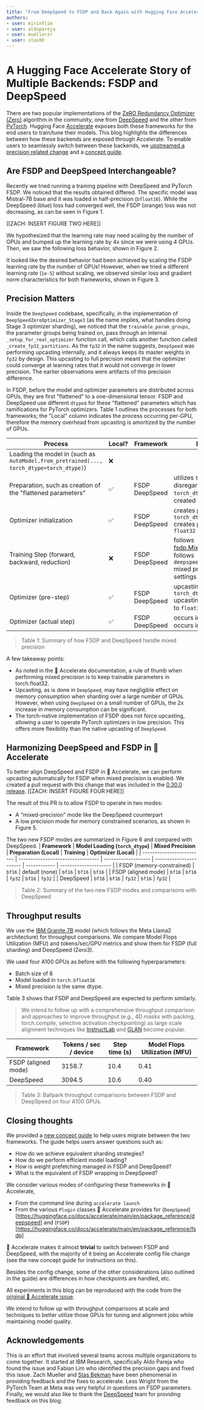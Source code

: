 ```yaml
---
title: "From DeepSpeed to FSDP and Back Again with Hugging Face Accelerate"
authors:
- user: mirinflim
- user: aldopareja
- user: muellerzr
- user: stas00
---
```


# A Hugging Face Accelerate Story of Multiple Backends: FSDP and DeepSpeed

There are two popular implementations of the [ZeRO Redundancy Optimizer (Zero)](https://arxiv.org/abs/1910.02054) algorithm in the community, one from [DeepSpeed](https://github.com/microsoft/DeepSpeed) and the other from [PyTorch](https://pytorch.org/docs/stable/fsdp.html). Hugging Face [Accelerate](https://huggingface.co/docs/accelerate/en/index) exposes both these frameworks for the end users to train/tune their models. This blog highlights the differences between how these backends are exposed through Accelerate. To enable users to seamlessly switch between these backends, we [upstreamed a precision related change](https://github.com/huggingface/accelerate/issues/2624) and a [concept guide](https://huggingface.co/docs/accelerate/concept_guides/fsdp_and_deepspeed).

## Are FSDP and DeepSpeed Interchangeable?

Recently we tried running a training pipeline with DeepSpeed and PyTorch FSDP. We noticed that the results obtained differed. The specific model was Mistral-7B base and it was loaded in half-precision (`bfloat16`). While the DeepSpeed (blue) loss had converged well, the FSDP (orange) loss was not decreasing, as can be seen in Figure 1.

[[ZACH: INSERT FIGURE TWO HERE]]

We hypothesized that the learning rate may need scaling by the number of GPUs and bumped up the learning rate by 4x since we were using 4 GPUs. Then, we saw the following loss behavior, shown in Figure 2. 

It looked like the desired behavior had been achieved by scaling the FSDP learning rate by the number of GPUs! However, when we tried a different learning rate (`1e-5`) without scaling, we observed similar loss and gradient norm characteristics for both frameworks, shown in Figure 3.
## Precision Matters

Inside the `DeepSpeed` codebase, specifically, in the implementation of
`DeepSpeedZeroOptimizer_Stage3` (as the name implies, what handles doing Stage 3 optimizer sharding), we noticed that the `trainable_param_groups`, the parameter groups being trained on, pass through an 
internal `_setup_for_real_optimizer` function call, which calls another function called `_create_fp32_partitions`.
As the `fp32` in the name suggests, `DeepSpeed` was performing upcasting internally, and it always keeps its master weights in `fp32` by design. This upcasting to full precision meant that the optimizer could converge at learning rates that it would not converge in lower precision. The earlier observations were artifacts of this precision difference.

In FSDP, before the model and optimizer parameters are distributed across GPUs, they are first "flattened" to a one-dimensional tensor. FSDP and DeepSpeed use different `dtype`s for these "flattened" parameters which has ramifications for PyTorch optimizers. Table 1 outlines the processes for both frameworks; the "Local" column indicates the process occurring per-GPU, therefore the memory overhead from upcasting is amortized by the number of GPUs.

| **Process**                                                                              | **Local?** | **Framework**     | **Details**                                                                                                                                                                |
| ---------------------------------------------------------------------------------------- | ---------- | ----------------- | -------------------------------------------------------------------------------------------------------------------------------------------------------------------------- |
| Loading the model in (such as `AutoModel.from_pretrained(..., torch_dtype=torch_dtype)`) | ❌         |                   |                                                                                                                                                                            |
| Preparation, such as creation of the "flattened parameters"                              | ✅         | FSDP<br>DeepSpeed | utilizes `torch_dtype`<br>disregards `torch_dtype` and is created in `float32`                                                                                             |
| Optimizer initialization                                                                 | ✅         | FSDP<br>DeepSpeed | creates parameters in `torch_dtype`<br>creates parameters in `float32`                                                                                                     |
| Training Step (forward, backward, reduction)                                             | ❌         | FSDP<br>DeepSpeed | follows [fsdp.MixedPrecision](https://pytorch.org/docs/stable/fsdp.html#torch.distributed.fsdp.MixedPrecision)<br>follows `deepspeed_config_file` mixed precision settings |
| Optimizer (pre-step)                                                                     | ✅         | FSDP<br>DeepSpeed | upcasting (if any) to `torch_dtype`<br>upcasting everything to `float32`                                                                                                   |
| Optimizer (actual step)                                                                  | ✅         | FSDP<br>DeepSpeed | occurs in `torch_dtype`<br>occurs in `float32`                                                                                                                             |

> Table 1: Summary of how FSDP and DeepSpeed handle mixed precision

A few takeaway points:
* As noted in the 🤗 Accelerate documentation, a rule of thumb when performing mixed precision is to keep trainable parameters in torch.float32. 
* Upcasting, as is done in `DeepSpeed`, may have negligible effect on memory consumption when sharding over a large number of GPUs. However, when using `DeepSpeed` on a small number of GPUs, the 2x increase in memory consumption can be significant.
* The torch-native implementation of FSDP does not force upcasting, allowing a user to operate PyTorch optimizers in low precision. This offers more flexibility than the native upcasting of `DeepSpeed`.


## Harmonizing DeepSpeed and FSDP in 🤗 Accelerate

To better align DeepSpeed and FSDP in 🤗 Accelerate, we can perform upcasting automatically for FSDP when mixed precision is enabled. We created a pull request with this change that was included in the [0.30.0 release](https://github.com/huggingface/accelerate/releases/tag/v0.30.0).
[[ZACH: INSERT FIGURE FOUR HERE]]

The result of this PR is to allow FSDP to operate in two modes:
- A “mixed-precision” mode like the DeepSpeed counterpart
- A low precision mode for memory constrained scenarios, as shown in Figure 5.

The two new FSDP modes are summarized in Figure 6 and compared with DeepSpeed.
| **Framework**             | **Model Loading (`torch_dtype`)** | **Mixed Precision** | **Preparation (Local)** | **Training** | **Optimizer (Local)** |
| ------------------------- | --------------------------------- | ------------------- | ----------------------- | ------------ | --------------------- |
| FSDP (memory-constrained) | `bf16`                            | default (none)      | `bf16`                  | `bf16`       | `bf16`                |
| FSDP (aligned mode)       | `bf16`                            | `bf16`              | `fp32`                  | `bf16`       | `fp32`                |
| DeepSpeed                 | `bf16`                            | `bf16`              | `fp32`                  | `bf16`       | `fp32`                |

> Table 2: Summary of the two new FSDP modes and comparisons with DeepSpeed

## Throughput results

We use the [IBM Granite 7B](https://huggingface.co/ibm-granite/granite-7b-base) model (which follows the Meta Llama2 architecture) for throughput comparisons. We compare Model Flops Utilization (MFU) and tokens/sec/GPU metrics and show them for FSDP (full sharding) and DeepSpeed (Zero3). 

We used four A100 GPUs as before with the following hyperparameters:
- Batch size of 8
- Model loaded in `torch.bfloat16`
- Mixed precision is the same dtype. 

Table 3 shows that FSDP and DeepSpeed are expected to perform similarly. 

> We intend to follow up with a comprehensive throughput comparison and approaches to improve throughput (e.g., 4D masks with packing, torch.compile, selective activation checkpointing) as large scale alignment techniques like [InstructLab](https://github.com/instructlab) and [GLAN](https://arxiv.org/abs/2402.13064) become popular.

| **Framework**       | **Tokens / sec / device** | **Step time (s)** | **Model Flops Utilization (MFU)** |
| ------------------- | ------------------------- | ----------------- | --------------------------------- |
| FSDP (aligned mode) | 3158.7                    | 10.4              | 0.41                              |
| DeepSpeed           | 3094.5                    | 10.6              | 0.40                              |

> Table 3: Ballpark throughput comparisons between FSDP and DeepSpeed on four A100 GPUs.

## Closing thoughts

We provided a [new concept guide](https://huggingface.co/docs/accelerate/v0.31.0/en/concept_guides/fsdp_and_deepspeed) to help users migrate between the two frameworks. The guide helps users answer questions such as:
* How do we achieve equivalent sharding strategies?
* How do we perform efficient model loading?
* How is weight prefetching managed in FSDP and DeepSpeed?
* What is the equivalent of FSDP wrapping in DeepSpeed?

We consider various modes of configuring these frameworks in 🤗 Accelerate,
- From the command line during `accelerate launch`
- From the various `Plugin` classes 🤗 Accelerate provides for (`DeepSpeed`)[https://huggingface.co/docs/accelerate/main/en/package_reference/deepspeed] and (`FSDP`)[https://huggingface.co/docs/accelerate/main/en/package_reference/fsdp]

🤗 Accelerate makes it almost **trivial** to switch between FSDP and DeepSpeed, with the majority of it being an Accelerate config file change (see the new concept guide for instructions on this).

Besides the config
change, some of the other considerations (also outlined in the guide) are differences in how checkpoints are handled, etc.

All experiments in this blog can be reproduced with the code from the [original 🤗 Accelerate issue](https://github.com/huggingface/accelerate/issues/2624).

We intend to follow up with throughput comparisons at scale and techniques to better utilize those GPUs for tuning and alignment jobs while maintaining model quality.
## Acknowledgements

This is an effort that involved several teams across multiple organizations to come together. It started at IBM Research, specifically Aldo Pareja who found the issue and Fabian Lim who identified the precision gaps and fixed this issue. Zach Mueller and [Stas Bekman](https://github.com/stas00) have been phenomenal in providing feedback and the fixes to accelerate. Less Wright from the PyTorch Team at Meta was very helpful in questions on FSDP parameters. Finally, we would also like to thank the [DeepSpeed](https://www.deepspeed.ai/) team for providing feedback on this blog.
